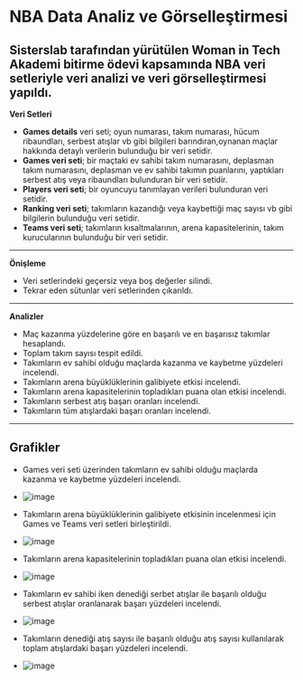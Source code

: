 # NBA Data Analiz ve Görselleştirmesi
**Sisterslab** tarafından yürütülen **Woman in Tech Akademi** bitirme ödevi kapsamında NBA veri setleriyle veri analizi ve veri görselleştirmesi yapıldı.
---
**Veri Setleri** 
- **Games details** veri seti; oyun numarası, takım numarası, hücum ribaundları, serbest atışlar vb gibi bilgileri barındıran,oynanan maçlar hakkında detaylı verilerin bulunduğu bir veri setidir.
- **Games veri seti**; bir maçtaki ev sahibi takım numarasını, deplasman takım numarasını, deplasman ve ev sahibi takımın puanlarını, yaptıkları serbest atış veya ribaundları bulunduran bir veri setidir.
- **Players veri seti**; bir oyuncuyu tanımlayan verileri bulunduran veri setidir.
- **Ranking veri seti**; takımların kazandığı veya kaybettiği maç sayısı vb gibi bilgilerin bulunduğu veri setidir.
- **Teams veri seti**; takımların kısaltmalarının, arena kapasitelerinin, takım kurucularının bulunduğu bir veri setidir.
---
**Önişleme**
- Veri setlerindeki geçersiz veya boş değerler silindi.
- Tekrar eden sütunlar veri setlerinden çıkarıldı.
---
**Analizler**
- Maç kazanma yüzdelerine göre en başarılı ve en başarısız takımlar hesaplandı.
- Toplam takım sayısı tespit edildi.
- Takımların ev sahibi olduğu maçlarda kazanma ve kaybetme yüzdeleri incelendi.
- Takımların arena büyüklüklerinin galibiyete etkisi incelendi.
- Takımların arena kapasitelerinin topladıkları puana olan etkisi incelendi.
- Takımların serbest atış başarı oranları incelendi.
- Takımların tüm atışlardaki başarı oranları incelendi.
---
**Grafikler**
---
-  Games veri seti üzerinden takımların ev sahibi olduğu maçlarda kazanma ve kaybetme yüzdeleri incelendi.
- ![image](https://user-images.githubusercontent.com/56488562/182035865-4c61ce52-9369-4791-a19c-ead6a7516d43.png)

- Takımların arena büyüklüklerinin galibiyete etkisinin incelenmesi için Games ve Teams veri setleri birleştirildi.
- ![image](https://user-images.githubusercontent.com/56488562/182035917-80d6a1b5-dfaa-4f95-aaef-423ff022aca1.png)

- Takımların arena kapasitelerinin topladıkları puana olan etkisi incelendi.
- ![image](https://user-images.githubusercontent.com/56488562/182035953-d7296575-6df5-4fd4-b35b-836c819cef97.png)

- Takımların ev sahibi iken denediği serbet atışlar ile başarılı olduğu serbest atışlar oranlanarak başarı yüzdeleri incelendi.
- ![image](https://user-images.githubusercontent.com/56488562/182036006-be8bb7bc-f581-4a8c-b493-1d1f56474390.png)

- Takımların denediği atış sayısı ile başarılı olduğu atış sayısı kullanılarak toplam atışlardaki başarı yüzdeleri incelendi.
- ![image](https://user-images.githubusercontent.com/56488562/182036065-a699a8bc-49ef-4933-bba8-1c70558e9f66.png)




